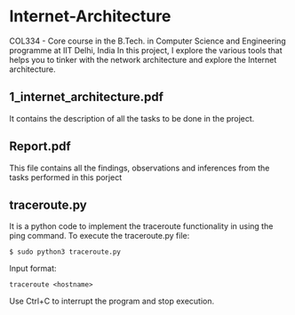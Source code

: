 # Internet-Architecture
COL334 - Core course in the B.Tech. in Computer Science and Engineering programme at IIT Delhi, India
In this project, I explore the various tools that helps you to tinker with the network architecture and explore the Internet architecture.

## 1_internet_architecture.pdf
It contains the description of all the tasks to be done in the project.

## Report.pdf
This file contains all the findings, observations and inferences from the tasks performed in this porject

## traceroute.py
It is a python code to implement the traceroute functionality in using the ping command. 
To execute the traceroute.py file:
```
$ sudo python3 traceroute.py
```
Input format:
```
traceroute <hostname>
```
Use Ctrl+C to interrupt the program and stop execution.
